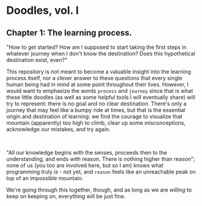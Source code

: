 # Doodles, vol. I
## Chapter 1: The learning process.

"How to get started? How am I supposed to start taking the first steps in whatever journey when I don't know the destination? Does this hypothetical destination exist, even?"

This repository is not meant to become a valuable insight into the learning process itself, nor a clever answer to these questions that every single human being had in mind at some point throughout their lives. However, I would want to emphasize the words `process` and `journey` since that is what these little doodles (as well as some helpful tools I will eventually share) will try to represent: there is no goal and no clear destination. There's only a journey that may feel like a bumpy ride at times, but that is the essential origin and destination of learning: we find the courage to visualize that mountain (apparently) too high to climb, clear up some misconceptions, acknowledge our mistakes, and try again.

<br>

"All our knowledge begins with the senses, proceeds then to the understanding, and ends with reason. There is nothing higher than reason"; none of us (you too are involved here, but so I am) knows what programming truly *is* - not yet, and `reason` feels like an unreachable peak on top of an impossible mountain. 

We're going through this together, though, and as long as we are *willing* to keep on keeping on, everything will be just fine.

